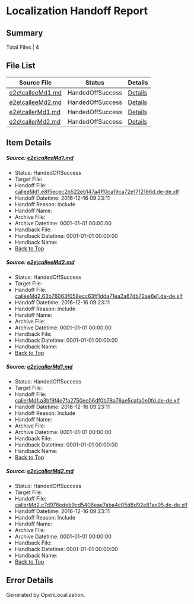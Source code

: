 # <a name='report-top'></a> Localization Handoff Report

## Summary
 Total Files | 4

## File List
 Source File | Status | Details 
 ----------- | ------ | ------- 
 [e2e\calleeMd1.md](https://github.com/OpenLocalizationTestOrg/ol-test0/blob/b74b64fb6f5ef4eb09801c7c78f6845efeb42e41/e2e/calleeMd1.md) | HandedOffSuccess | [Details](#e8f98374bdd400bde04a6638a81ef5cbb7e934b71)
 [e2e\calleeMd2.md](https://github.com/OpenLocalizationTestOrg/ol-test0/blob/b74b64fb6f5ef4eb09801c7c78f6845efeb42e41/e2e/calleeMd2.md) | HandedOffSuccess | [Details](#77eca31bb7e9e909fe5d29bb7047c3d0f2548d6b2)
 [e2e\callerMd1.md](https://github.com/OpenLocalizationTestOrg/ol-test0/blob/b74b64fb6f5ef4eb09801c7c78f6845efeb42e41/e2e/callerMd1.md) | HandedOffSuccess | [Details](#518d71905f400d207c4855fe556d509f4ceca13a3)
 [e2e\callerMd2.md](https://github.com/OpenLocalizationTestOrg/ol-test0/blob/b74b64fb6f5ef4eb09801c7c78f6845efeb42e41/e2e/callerMd2.md) | HandedOffSuccess | [Details](#ccf17c05c98d7d8c0a5c0010e5d99273467077a14)

## Item Details
##### <a name='e8f98374bdd400bde04a6638a81ef5cbb7e934b71'></a> Source: [e2e\calleeMd1.md](https://github.com/OpenLocalizationTestOrg/ol-test0/blob/b74b64fb6f5ef4eb09801c7c78f6845efeb42e41/e2e/calleeMd1.md)
* Status: HandedOffSuccess
* Target File: 
* Handoff File: [calleeMd1.e8f5ecec2b522eb147a4ff0ca19ca72e17f2186d.de-de.xlf](https://github.com/OpenLocalizationTestOrg/ol-test0-handoff/blob/0a0d994292c6a390eabc586994d6a0ace4f2c45f/ol-handoff/OpenLocalizationTestOrg/ol-test0-dede/xinjiang/ht/calleeMd1.e8f5ecec2b522eb147a4ff0ca19ca72e17f2186d.de-de.xlf)
* Handoff Datetime: 2016-12-16 09:23:11
* Handoff Reason: Include
* Handoff Name: 
* Archive File: 
* Archive Datetime: 0001-01-01 00:00:00
* Handback File: 
* Handback Datetime: 0001-01-01 00:00:00
* Handback Name: 
* [Back to Top](#report-top)

##### <a name='77eca31bb7e9e909fe5d29bb7047c3d0f2548d6b2'></a> Source: [e2e\calleeMd2.md](https://github.com/OpenLocalizationTestOrg/ol-test0/blob/b74b64fb6f5ef4eb09801c7c78f6845efeb42e41/e2e/calleeMd2.md)
* Status: HandedOffSuccess
* Target File: 
* Handoff File: [calleeMd2.63b76063f058ecc63ff1dda71ea2a67db72ae6e1.de-de.xlf](https://github.com/OpenLocalizationTestOrg/ol-test0-handoff/blob/0a0d994292c6a390eabc586994d6a0ace4f2c45f/ol-handoff/OpenLocalizationTestOrg/ol-test0-dede/xinjiang/ht/calleeMd2.63b76063f058ecc63ff1dda71ea2a67db72ae6e1.de-de.xlf)
* Handoff Datetime: 2016-12-16 09:23:11
* Handoff Reason: Include
* Handoff Name: 
* Archive File: 
* Archive Datetime: 0001-01-01 00:00:00
* Handback File: 
* Handback Datetime: 0001-01-01 00:00:00
* Handback Name: 
* [Back to Top](#report-top)

##### <a name='518d71905f400d207c4855fe556d509f4ceca13a3'></a> Source: [e2e\callerMd1.md](https://github.com/OpenLocalizationTestOrg/ol-test0/blob/b74b64fb6f5ef4eb09801c7c78f6845efeb42e41/e2e/callerMd1.md)
* Status: HandedOffSuccess
* Target File: 
* Handoff File: [callerMd1.a3bf9f4e7fa2750ec06df0b78a76ae5cafa0e0fd.de-de.xlf](https://github.com/OpenLocalizationTestOrg/ol-test0-handoff/blob/0a0d994292c6a390eabc586994d6a0ace4f2c45f/ol-handoff/OpenLocalizationTestOrg/ol-test0-dede/xinjiang/ht/callerMd1.a3bf9f4e7fa2750ec06df0b78a76ae5cafa0e0fd.de-de.xlf)
* Handoff Datetime: 2016-12-16 09:23:11
* Handoff Reason: Include
* Handoff Name: 
* Archive File: 
* Archive Datetime: 0001-01-01 00:00:00
* Handback File: 
* Handback Datetime: 0001-01-01 00:00:00
* Handback Name: 
* [Back to Top](#report-top)

##### <a name='ccf17c05c98d7d8c0a5c0010e5d99273467077a14'></a> Source: [e2e\callerMd2.md](https://github.com/OpenLocalizationTestOrg/ol-test0/blob/b74b64fb6f5ef4eb09801c7c78f6845efeb42e41/e2e/callerMd2.md)
* Status: HandedOffSuccess
* Target File: 
* Handoff File: [callerMd2.c7d976edeb9cd5406eae7aba4c05d6d92e81ae95.de-de.xlf](https://github.com/OpenLocalizationTestOrg/ol-test0-handoff/blob/0a0d994292c6a390eabc586994d6a0ace4f2c45f/ol-handoff/OpenLocalizationTestOrg/ol-test0-dede/xinjiang/ht/callerMd2.c7d976edeb9cd5406eae7aba4c05d6d92e81ae95.de-de.xlf)
* Handoff Datetime: 2016-12-16 09:23:11
* Handoff Reason: Include
* Handoff Name: 
* Archive File: 
* Archive Datetime: 0001-01-01 00:00:00
* Handback File: 
* Handback Datetime: 0001-01-01 00:00:00
* Handback Name: 
* [Back to Top](#report-top)


## Error Details

Generated by OpenLocalization.
